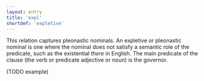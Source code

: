 ```yaml
---
layout: entry
title: 'expl'
shortdef: 'expletive'
---
```


This relation captures pleonastic nominals. An expletive or pleonastic
nominal is one where the nominal does not satisfy a semantic role of
the predicate, such as the existential *there* in English. The main
predicate of the clause (the verb or predicate adjective or noun) is
the governor.

(TODO example)
